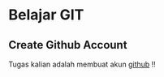 # Belajar GIT

## Create Github Account

Tugas kalian adalah membuat akun [github](https://github.com/) !!
